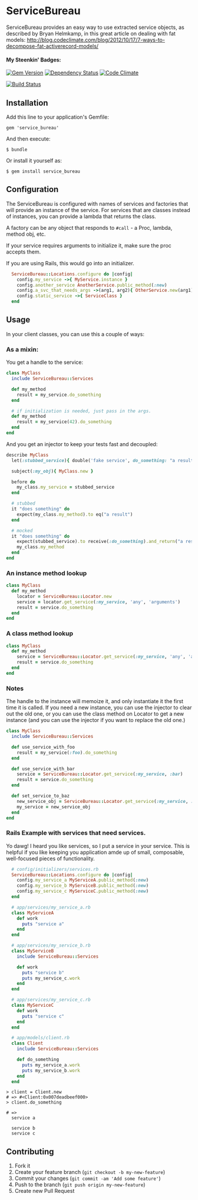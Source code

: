 # ServiceBureau

ServiceBureau provides an easy way to use extracted service objects, as described
by Bryan Helmkamp, in this great article on dealing with fat models: http://blog.codeclimate.com/blog/2012/10/17/7-ways-to-decompose-fat-activerecord-models/

#### My Steenkin' Badges:

[![Gem Version](https://badge.fury.io/rb/service_bureau.png)](http://badge.fury.io/rb/service_bureau)
[![Dependency Status](https://gemnasium.com/mattvanhorn/service_bureau.png)](https://gemnasium.com/mattvanhorn/service_bureau)
[![Code Climate](https://codeclimate.com/github/mattvanhorn/service_bureau.png)](https://codeclimate.com/github/mattvanhorn/service_bureau)

[![Build Status](https://api.tddium.com:443/mattvanhorn/service_bureau/badges/50761.png?badge_token=7c75b12de8d3359f0af9150228b263c32f38cf98)](https://api.tddium.com:443/mattvanhorn/service_bureau/suites/50761)

## Installation

Add this line to your application's Gemfile:

    gem 'service_bureau'

And then execute:

    $ bundle

Or install it yourself as:

    $ gem install service_bureau

## Configuration

The ServiceBureau is configured with names of services and factories that
will provide an instance of the service. For services that are classes instead of
instances, you can provide a lambda that returns the class.

A factory can be any object that responds to `#call` - a Proc, lambda, method obj, etc.

If your service requires arguments to initialize it, make sure the proc accepts them.

If you are using Rails, this would go into an initializer.

```ruby
  ServiceBureau::Locations.configure do |config|
    config.my_service ->{ MyService.instance }
    config.another_service AnotherService.public_method(:new)
    config.a_svc_that_needs_args ->(arg1, arg2){ OtherService.new(arg1).setup(arg2) }
    config.static_service ->{ ServiceClass }
  end
```

## Usage

In your client classes, you can use this a couple of ways:

### As a mixin:

You get a handle to the service:

```ruby
class MyClass
  include ServiceBureau::Services

  def my_method
    result = my_service.do_something
  end

  # if initialization is needed, just pass in the args.
  def my_method
    result = my_service(42).do_something
  end
end
```

And you get an injector to keep your tests fast and decoupled:
```ruby
describe MyClass
  let(:stubbed_service){ double('fake service', do_something: "a result") }

  subject(:my_obj){ MyClass.new }

  before do
    my_class.my_service = stubbed_service
  end

  # stubbed
  it "does something" do
    expect(my_class.my_method).to eq("a result")
  end

  # mocked
  it "does something" do
    expect(stubbed_service).to receive(:do_something).and_return("a result")
    my_class.my_method
  end
end
```

### An instance method lookup
```ruby
class MyClass
  def my_method
    locator = ServiceBureau::Locator.new
    service = locator.get_service(:my_service, 'any', 'arguments')
    result = service.do_something
  end
end
```

### A class method lookup
```ruby
class MyClass
  def my_method
    service = ServiceBureau::Locator.get_service(:my_service, 'any', 'arguments')
    result = service.do_something
  end
end
```

### Notes

The handle to the instance will memoize it, and only instantiate it the first time it is called.
If you need a new instance, you can use the injector to clear out the old one,
or you can use the class method on Locator to get a new instance (and you can use the injector
if you want to replace the old one.)

```ruby
class MyClass
  include ServiceBureau::Services

  def use_service_with_foo
    result = my_service(:foo).do_something
  end

  def use_service_with_bar
    service = ServiceBureau::Locator.get_service(:my_service, :bar)
    result = service.do_something
  end

  def set_service_to_baz
    new_service_obj = ServiceBureau::Locator.get_service(:my_service, :baz)
    my_service = new_service_obj
  end
end
```

### Rails Example with services that need services.

Yo dawg! I heard you  like services, so I put a service in your service.
This is helpful if you like keeping you application amde up of small, composable, well-focused pieces of functionality.
```ruby
  # config/initializers/services.rb
  ServiceBureau::Locations.configure do |config|
    config.my_service_a MyServiceA.public_method(:new)
    config.my_service_b MyServiceB.public_method(:new)
    config.my_service_c MyServiceC.public_method(:new)
  end

  # app/services/my_service_a.rb
  class MyServiceA
    def work
      puts "service a"
    end
  end

  # app/services/my_service_b.rb
  class MyServiceB
    include ServiceBureau::Services

    def work
      puts "service b"
      puts my_service_c.work
    end
  end

  # app/services/my_service_c.rb
  class MyServiceC
    def work
      puts "service c"
    end
  end

  # app/models/client.rb
  class Client
    include ServiceBureau::Services

    def do_something
      puts my_service_a.work
      puts my_service_b.work
    end
  end
```

```
> client = Client.new
# => #<Client:0x007deadbeef000>
> client.do_something

# =>
  service a

  service b
  service c
```



## Contributing

1. Fork it
2. Create your feature branch (`git checkout -b my-new-feature`)
3. Commit your changes (`git commit -am 'Add some feature'`)
4. Push to the branch (`git push origin my-new-feature`)
5. Create new Pull Request
